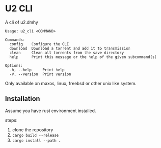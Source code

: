 # U2 CLI

A cli of u2.dmhy

```
Usage: u2_cli <COMMAND>

Commands:
  config    Configure the CLI
  download  Download a torrent and add it to transmission
  clean     Clean all torrents from the save directory
  help      Print this message or the help of the given subcommand(s)

Options:
  -h, --help     Print help
  -V, --version  Print version
```

Only available on maxos, linux, freebsd or other unix like system.

## Installation

Assume you have rust environment installed.

steps:

1. clone the repository
2. `cargo build --release`
3. `cargo install --path .`
